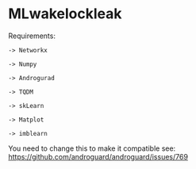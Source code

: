 # MLwakelockleak
Requirements:

	-> Networkx

	-> Numpy

	-> Androgurad

	-> TQDM

	-> skLearn

	-> Matplot

	-> imblearn

You need to change this to make it compatible see: https://github.com/androguard/androguard/issues/769
